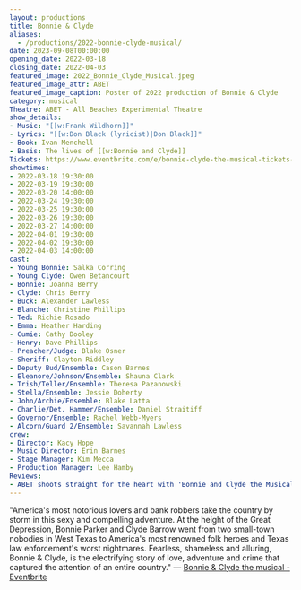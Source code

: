 ```yaml
---
layout: productions
title: Bonnie & Clyde
aliases: 
  - /productions/2022-bonnie-clyde-musical/
date: 2023-09-08T00:00:00
opening_date: 2022-03-18
closing_date: 2022-04-03
featured_image: 2022_Bonnie_Clyde_Musical.jpeg
featured_image_attr: ABET
featured_image_caption: Poster of 2022 production of Bonnie & Clyde
category: musical
Theatre: ABET - All Beaches Experimental Theatre
show_details:
- Music: "[[w:Frank Wildhorn]]"
- Lyrics: "[[w:Don Black (lyricist)|Don Black]]"
- Book: Ivan Menchell
- Basis: The lives of [[w:Bonnie and Clyde]]
Tickets: https://www.eventbrite.com/e/bonnie-clyde-the-musical-tickets-168951437297
showtimes:
- 2022-03-18 19:30:00
- 2022-03-19 19:30:00
- 2022-03-20 14:00:00
- 2022-03-24 19:30:00
- 2022-03-25 19:30:00
- 2022-03-26 19:30:00
- 2022-03-27 14:00:00
- 2022-04-01 19:30:00
- 2022-04-02 19:30:00
- 2022-04-03 14:00:00
cast:
- Young Bonnie: Salka Corring
- Young Clyde: Owen Betancourt
- Bonnie: Joanna Berry
- Clyde: Chris Berry
- Buck: Alexander Lawless
- Blanche: Christine Phillips
- Ted: Richie Rosado
- Emma: Heather Harding
- Cumie: Cathy Dooley
- Henry: Dave Phillips
- Preacher/Judge: Blake Osner
- Sheriff: Clayton Riddley
- Deputy Bud/Ensemble: Cason Barnes
- Eleanore/Johnson/Ensemble: Shauna Clark
- Trish/Teller/Ensemble: Theresa Pazanowski
- Stella/Ensemble: Jessie Doherty
- John/Archie/Ensemble: Blake Latta
- Charlie/Det. Hammer/Ensemble: Daniel Straitiff
- Governor/Ensemble: Rachel Webb-Myers
- Alcorn/Guard 2/Ensemble: Savannah Lawless
crew:
- Director: Kacy Hope
- Music Director: Erin Barnes
- Stage Manager: Kim Mecca
- Production Manager: Lee Hamby
Reviews:
- ABET shoots straight for the heart with 'Bonnie and Clyde the Musical' | The Beaches Leader: /media/news/2022_Bonnie_Clyde_Musical_Beaches_Leader.jpeg
---
```

"America's most notorious lovers and bank robbers take the country by storm in this sexy and compelling adventure. At the height of the Great Depression, Bonnie Parker and Clyde Barrow went from two small-town nobodies in West Texas to America's most renowned folk heroes and Texas law enforcement's worst nightmares. Fearless, shameless and alluring, Bonnie & Clyde, is the electrifying story of love, adventure and crime that captured the attention of an entire country." — [Bonnie & Clyde the musical - Eventbrite](https://www.eventbrite.com/e/bonnie-clyde-the-musical-tickets-168951437297)